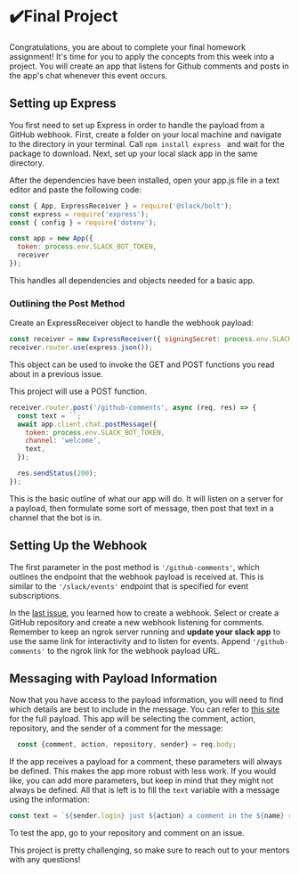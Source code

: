 # ✔️Final Project

Congratulations, you are about to complete your final homework assignment! It's time for you to apply the concepts from this week into a project. You will create an app that listens for Github comments and posts in the app's chat whenever this event occurs.

## Setting up Express

You first need to set up Express in order to handle the payload from a GitHub webhook. First, create a folder on your local machine and navigate to the directory in your terminal. Call ```npm install express ``` and wait for the package to download. Next, set up your local slack app in the same directory. 

After the dependencies have been installed, open your app.js file in a text editor and paste the following code:

```javascript
const { App, ExpressReceiver } = require('@slack/bolt');
const express = require('express');
const { config } = require('dotenv');

const app = new App({
  token: process.env.SLACK_BOT_TOKEN,
  receiver
});
```

This handles all dependencies and objects needed for a basic app.

### Outlining the Post Method

Create an ExpressReceiver object to handle the webhook payload:

```javascript
const receiver = new ExpressReceiver({ signingSecret: process.env.SLACK_SIGNING_SECRET });
receiver.router.use(express.json());
```

This object can be used to invoke the GET and POST functions you read about in a previous issue. 

This project will use a POST function. 

```javascript
receiver.router.post('/github-comments', async (req, res) => { 
  const text = ``; 
  await app.client.chat.postMessage({
    token: process.env.SLACK_BOT_TOKEN,
    channel: 'welcome',
    text,
  });

  res.sendStatus(200);
});

```

This is the basic outline of what our app will do. It will listen on a server for a payload, then formulate some sort of message, then post that text in a channel that the bot is in. 

## Setting Up the Webhook

The first parameter in the post method is ```'/github-comments'```, which outlines the endpoint that the webhook payload is received at. This is similar to the ```'/slack/events'``` endpoint that is specified for event subscriptions. 

In the [last issue](https://github.com/FifiTeklemedhin/BitCamp/blob/master/Slack-Apps/week4/homework/responses/4.2-webhooks.md), you learned how to create a webhook. Select or create a GitHub repository and create a new webhook listening for comments. Remember to keep an ngrok server running and **update your slack app** to use the same link for interactivity and to listen for events. Append ```'/github-comments'``` to the ngrok link for the webhook payload URL. 

## Messaging with Payload Information

Now that you have access to the payload information, you will need to find which details are best to include in the message. You can refer to [this site](https://docs.github.com/en/free-pro-team@latest/developers/webhooks-and-events/webhook-events-and-payloads#commit_comment) for the full payload. This app will be selecting the comment, action, repository, and the sender of a comment for the message:

```javascript
  const {comment, action, repository, sender} = req.body;
```

If the app receives a payload for a comment, these parameters will always be defined. This makes the app more robust with less work. If you would like, you can add more parameters, but keep in mind that they might not always be defined. All that is left is to fill the ```text``` variable with a message using the information:

```javascript
const text = `${sender.login} just ${action} a comment in the ${name} repository. Comment: ${comment.body}`;
```

To test the app, go to your repository and comment on an issue. 

This project is pretty challenging, so make sure to reach out to your mentors with any questions!

